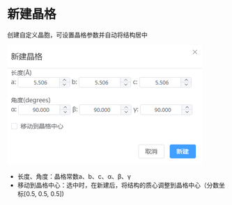 # 新建晶格

创建自定义晶胞，可设置晶格参数并自动将结构居中

![qstudio_manual_settings_newlattice](.././nested/qstudio_manual_settings_newlattice.png)

- 长度、角度：晶格常数a、b、c、α、β、γ
- 移动到晶格中心：选中时，在新建后，将结构的质心调整到晶格中心（分数坐标[0.5, 0.5, 0.5])